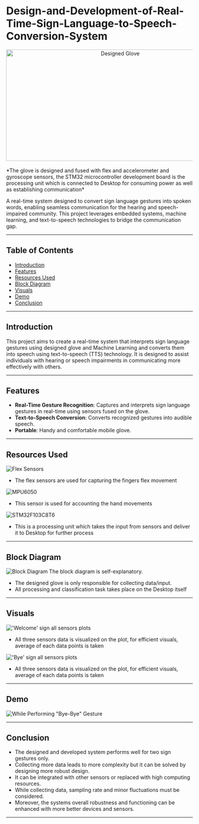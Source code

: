 # Design-and-Development-of-Real-Time-Sign-Language-to-Speech-Conversion-System

<center>
<img src="Images_and_Visuals/Designed_Glove/Designed_Glove4.jpg" alt="Designed Glove" width="600" height="300">
</center>
<br>
*The glove is designed and fused with flex and accelerometer and gyroscope sensors, the STM32 microcontroller development board is the processing unit which is connected to Desktop for consuming power as well as establishing communication*

A real-time system designed to convert sign language gestures into spoken words, enabling seamless communication for the hearing and speech-impaired community. This project leverages embedded systems, machine learning, and text-to-speech technologies to bridge the communication gap.

---

## Table of Contents

- [Introduction](#introduction)
- [Features](#features)
- [Resources Used](#resources-used)
- [Block Diagram](#block-diagram)
- [Visuals](#visuals)
- [Demo](#demo)
- [Conclusion](#conclusion)

---

## Introduction

This project aims to create a real-time system that interprets sign language gestures using designed glove and Machine Learning and converts them into speech using text-to-speech (TTS) technology. It is designed to assist individuals with hearing or speech impairments in communicating more effectively with others.

---

## Features

- **Real-Time Gesture Recognition**: Captures and interprets sign language gestures in real-time using sensors fused on the glove.
- **Text-to-Speech Conversion**: Converts recognized gestures into audible speech.
- **Portable**: Handy and comfortable mobile glove.

---

## Resources Used

![Flex Sensors](Images_and_Visuals/Other_Images/Flex_Sensor.jpg)
- The flex sensors are used for capturing the fingers flex movement
   
![MPU6050](Images_and_Visuals/Other_Images/mpu6050.png)
- This sensor is used for accounting the hand movements  

![STM32F103C8T6](Images_and_Visuals/Other_Images/stm32.jpg)
- This is a processing unit which takes the input from sensors and deliver it to Desktop for further process

---

## Block Diagram

![Block Diagram](Images_and_Visuals/Other_Images/Block_Diagram.jpg)
The block diagram is self-explanatory.
- The designed glove is only responsible for collecting data/input.
- All processing and classification task takes place on the Desktop itself

---

## Visuals

!['Welcome' sign all sensors plots](Images_and_Visuals/Other_Images/wel_graphs.png)
- All three sensors data is visualized on the plot, for efficient visuals, average of each data points is taken 

!['Bye' sign all sensors plots](Images_and_Visuals/Other_Images/bye_graphs.png)
- All three sensors data is visualized on the plot, for efficient visuals, average of each data points is taken 

---

## Demo

![While Performing "Bye-Bye" Gesture](Images_and_Visuals/Other_Images/Live_Image.png)

---

## Conclusion

- The designed and developed system performs well for two sign gestures only.
- Collecting more data leads to more complexity but it can be solved by designing more robust design. 
- It can be integrated with other sensors or replaced with high computing resources.
- While collecting data, sampling rate and minor fluctuations must be considered.
- Moreover, the systems overall robustness and functioning can be enhanced with more better devices and sensors.   

---

